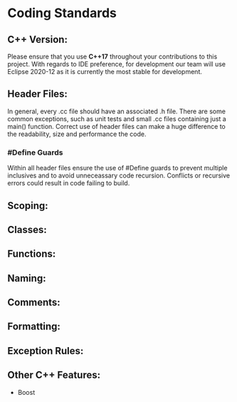 # Coding Standards

## C++ Version:
Please ensure that you use **C++17** throughout your contributions to this project. With regards to IDE preference, for development our team will use Eclipse 2020-12 as it is currently the most stable for development.

## Header Files:
In general, every .cc file should have an associated .h file. There are some common exceptions, such as unit tests and small .cc files containing just a main() function.
Correct use of header files can make a huge difference to the readability, size and performance the code.

### #Define Guards
Within all header files ensure the use of #Define guards to prevent multiple inclusives and to avoid unneceassary code recursion. Conflicts or recursive errors could result in code failing to build.

## Scoping:

## Classes:

## Functions:

## Naming:

## Comments:

## Formatting:

## Exception Rules:

## Other C++ Features:
- Boost

